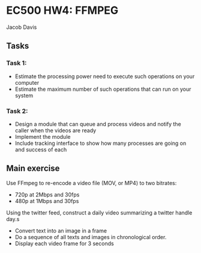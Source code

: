 # EC500 HW4: FFMPEG
Jacob Davis


## Tasks
### Task 1: 
* Estimate the processing power need to execute such operations on your computer
* Estimate the maximum number of such operations that can run on your system
### Task 2:
* Design a module that can queue and process videos and notify the caller when the videos are ready
* Implement the module
* Include tracking interface to show how many processes are going on and success of each


## Main exercise 
Use FFmpeg to re-encode a video file (MOV, or MP4) to two bitrates:
* 720p at 2Mbps and 30fps
* 480p at 1Mbps and 30fps

Using the twitter feed, construct a daily video summarizing a twitter handle day.s
* Convert text into an image in a frame
* Do a sequence of all texts and images in chronological order.
* Display each video frame for 3 seconds
